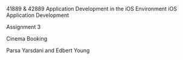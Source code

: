 41889 & 42889 Application Development in the iOS Environment iOS Application Development

Assignment 3

Cinema Booking 

Parsa Yarsdani and Edbert Young
